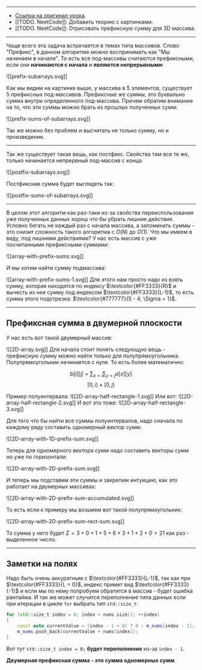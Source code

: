 
---
- [Ссылка на оригинал урока](https://neetcode.io/courses/advanced-algorithms/4).
- [[TODO. NeetCode]]: Добавить теорию с картинками.
-  [[TODO. NeetCode]]: Отрисовать префиксную сумму для 3D массива.
---

Чаще всего эта задача встречается в темах типа массивов.
Слово "Префикс", в данном алгоритме можно воспринимать как "Мы начинаем в начале". То есть все под-массивы считаются префиксными, если они __начинаются с начала__ и __являются непрерывными__:

![[prefix-subarrays.svg]]

Как мы видим на картинке выше, у массива в 5 элементов, существует 5 префиксных под-массивов.
Префиксные же суммы, это буквально сумма внутри определенного под-массива. Причем обратим внимание на то, что эти суммы можно брать из прошлых полученных сумм:

![[prefix-sums-of-subarrays.svg]]

Так же можно без проблем и высчитать не только сумму, но и произведение.

---
Так же существует такая вещь, как постфикс. Свойства там все те же, только начинается непрервный под-массив с конца:

![[postfix-subarrays.svg]]

Постфиксная сумма будет выглядеть так:

![[postfix-sums-of-subarrays.svg]]

---

В целом этот алгоритм как раз-таки из-за свойства переиспользования уже полученных данных хорош что бы убрать лишние действия. Условно бегать не каждый раз с начала массива, а запоминать суммы - это снизит сложность такого алгоритма с $O(N)$ до $O(1)$.
Что мы имеем в виду, под лишними действиями? У нас есть массив с уже посчитанными префиксными суммами:

![[array-with-prefix-sums.svg]]

И мы хотим найти сумму подмассива:

![[array-with-prefix-sums-1.svg]]
Для этого нам просто надо из взять сумму, которая находится по индексу $\textcolor{#FF3333}{R}$ и вычесть из нее сумму под индексом $\textcolor{#FF3333}{L-1}$, то есть сумма этого подотрезка: $\textcolor{#777777}{5 - 4; \Sigma = 1}$. 

---
## Префиксная сумма в двумерной плоскости

У нас есть вот такой двумерный массив:

![[2D-array.svg]]
Для начала стоит понять следующую вещь - префиксную сумму можно найти только для полупрямоугольника. Полупрямоугольник начинается с нуля. То есть более математично:

$$ b[i][j]\ =\ \sum_{x < i} \sum_{y < j} a[x][y]$$
$$[0,i) \times [0, j) $$

Пример полуинтервала:
![[2D-array-half-rectangle-1.svg]]
Или вот:
![[2D-array-half-rectangle-2.svg]]
И вот это тоже:
![[2D-array-half-rectangle-3.svg]]

Для того что бы найти все суммы полуинтервалов, надо сначала по каждому ряду составить одномерный вектор сумм:

![[2D-array-with-1D-prefix-sum.svg]]

Теперь для одномерного вектора сумм надо составить векторы сумм но уже по горизонтали:

![[2D-array-with-2D-prefix-sum.svg]]

И теперь мы подставим эти суммы и закрепим интуицию, как это работает на двумерных массивах:

![[2D-array-with-2D-prefix-sum-accumulated.svg]]

То есть если к примеру мы возьмем вот такой полупрямоугольник:

![[2D-array-with-2D-prefix-sum-rect-sum.svg]]

То сумма у него будет $\Sigma= 3 + 0 + 1 + 5 + 6 + 3 + 1 + 2 + 0 = 21$ как раз - выделенное число.

---
## Заметки на полях

Надо быть очень аккуратным с $\textcolor{#FF3333}{L-1}$, так как при $\textcolor{#FF3333}{L = 0}$, индекс примет вид $\textcolor{#FF3333}{-1}$ и если мы по нему попробуем обратится в массив - будет ошибка рантайма.
И так же может случится переполнение типа данных если при итерации в цикле `for` выбрать тип `std::size_t`:

```cpp
for (std::size_t index = 0; index < nums.size(); ++index)
{
	const auto currentValue = (index - 1 < 0) ? 0 : m_nums[index - 1];
	m_nums.push_back(currentValue + nums[index]);
}
```

Вот тут `std::size_t index = 0;` __будет переполнение__ из-за `index - 1`. 

__Двумерная префиксная сумма - это сумма одномерных сумм__.